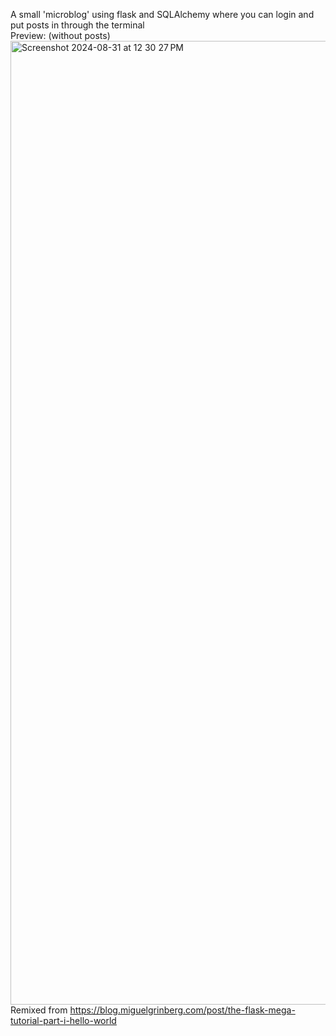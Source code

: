 A small 'microblog' using flask and SQLAlchemy where you can login and put posts in through the terminal  
Preview: (without posts) <img width="1542" alt="Screenshot 2024-08-31 at 12 30 27 PM" src="https://github.com/user-attachments/assets/629e1398-dfde-4d01-b4f1-27a91bc337e6">  
Remixed from https://blog.miguelgrinberg.com/post/the-flask-mega-tutorial-part-i-hello-world

